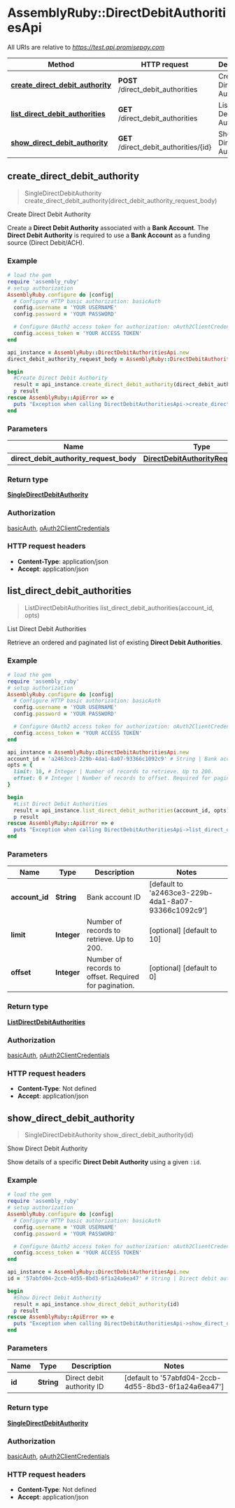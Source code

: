 # AssemblyRuby::DirectDebitAuthoritiesApi

All URIs are relative to *https://test.api.promisepay.com*

Method | HTTP request | Description
------------- | ------------- | -------------
[**create_direct_debit_authority**](DirectDebitAuthoritiesApi.md#create_direct_debit_authority) | **POST** /direct_debit_authorities | Create Direct Debit Authority
[**list_direct_debit_authorities**](DirectDebitAuthoritiesApi.md#list_direct_debit_authorities) | **GET** /direct_debit_authorities | List Direct Debit Authorities
[**show_direct_debit_authority**](DirectDebitAuthoritiesApi.md#show_direct_debit_authority) | **GET** /direct_debit_authorities/{id} | Show Direct Debit Authority



## create_direct_debit_authority

> SingleDirectDebitAuthority create_direct_debit_authority(direct_debit_authority_request_body)

Create Direct Debit Authority

Create a **Direct Debit Authority** associated with a **Bank Account**. The **Direct Debit Authority** is required to use a **Bank Account** as a funding source (Direct Debit/ACH). 

### Example

```ruby
# load the gem
require 'assembly_ruby'
# setup authorization
AssemblyRuby.configure do |config|
  # Configure HTTP basic authorization: basicAuth
  config.username = 'YOUR USERNAME'
  config.password = 'YOUR PASSWORD'

  # Configure OAuth2 access token for authorization: oAuth2ClientCredentials
  config.access_token = 'YOUR ACCESS TOKEN'
end

api_instance = AssemblyRuby::DirectDebitAuthoritiesApi.new
direct_debit_authority_request_body = AssemblyRuby::DirectDebitAuthorityRequestBody.new # DirectDebitAuthorityRequestBody | 

begin
  #Create Direct Debit Authority
  result = api_instance.create_direct_debit_authority(direct_debit_authority_request_body)
  p result
rescue AssemblyRuby::ApiError => e
  puts "Exception when calling DirectDebitAuthoritiesApi->create_direct_debit_authority: #{e}"
end
```

### Parameters


Name | Type | Description  | Notes
------------- | ------------- | ------------- | -------------
 **direct_debit_authority_request_body** | [**DirectDebitAuthorityRequestBody**](DirectDebitAuthorityRequestBody.md)|  | 

### Return type

[**SingleDirectDebitAuthority**](SingleDirectDebitAuthority.md)

### Authorization

[basicAuth](../README.md#basicAuth), [oAuth2ClientCredentials](../README.md#oAuth2ClientCredentials)

### HTTP request headers

- **Content-Type**: application/json
- **Accept**: application/json


## list_direct_debit_authorities

> ListDirectDebitAuthorities list_direct_debit_authorities(account_id, opts)

List Direct Debit Authorities

Retrieve an ordered and paginated list of existing **Direct Debit Authorities**.

### Example

```ruby
# load the gem
require 'assembly_ruby'
# setup authorization
AssemblyRuby.configure do |config|
  # Configure HTTP basic authorization: basicAuth
  config.username = 'YOUR USERNAME'
  config.password = 'YOUR PASSWORD'

  # Configure OAuth2 access token for authorization: oAuth2ClientCredentials
  config.access_token = 'YOUR ACCESS TOKEN'
end

api_instance = AssemblyRuby::DirectDebitAuthoritiesApi.new
account_id = 'a2463ce3-229b-4da1-8a07-93366c1092c9' # String | Bank account ID
opts = {
  limit: 10, # Integer | Number of records to retrieve. Up to 200.
  offset: 0 # Integer | Number of records to offset. Required for pagination.
}

begin
  #List Direct Debit Authorities
  result = api_instance.list_direct_debit_authorities(account_id, opts)
  p result
rescue AssemblyRuby::ApiError => e
  puts "Exception when calling DirectDebitAuthoritiesApi->list_direct_debit_authorities: #{e}"
end
```

### Parameters


Name | Type | Description  | Notes
------------- | ------------- | ------------- | -------------
 **account_id** | **String**| Bank account ID | [default to &#39;a2463ce3-229b-4da1-8a07-93366c1092c9&#39;]
 **limit** | **Integer**| Number of records to retrieve. Up to 200. | [optional] [default to 10]
 **offset** | **Integer**| Number of records to offset. Required for pagination. | [optional] [default to 0]

### Return type

[**ListDirectDebitAuthorities**](ListDirectDebitAuthorities.md)

### Authorization

[basicAuth](../README.md#basicAuth), [oAuth2ClientCredentials](../README.md#oAuth2ClientCredentials)

### HTTP request headers

- **Content-Type**: Not defined
- **Accept**: application/json


## show_direct_debit_authority

> SingleDirectDebitAuthority show_direct_debit_authority(id)

Show Direct Debit Authority

Show details of a specific **Direct Debit Authority** using a given `:id`.

### Example

```ruby
# load the gem
require 'assembly_ruby'
# setup authorization
AssemblyRuby.configure do |config|
  # Configure HTTP basic authorization: basicAuth
  config.username = 'YOUR USERNAME'
  config.password = 'YOUR PASSWORD'

  # Configure OAuth2 access token for authorization: oAuth2ClientCredentials
  config.access_token = 'YOUR ACCESS TOKEN'
end

api_instance = AssemblyRuby::DirectDebitAuthoritiesApi.new
id = '57abfd04-2ccb-4d55-8bd3-6f1a24a6ea47' # String | Direct debit authority ID

begin
  #Show Direct Debit Authority
  result = api_instance.show_direct_debit_authority(id)
  p result
rescue AssemblyRuby::ApiError => e
  puts "Exception when calling DirectDebitAuthoritiesApi->show_direct_debit_authority: #{e}"
end
```

### Parameters


Name | Type | Description  | Notes
------------- | ------------- | ------------- | -------------
 **id** | **String**| Direct debit authority ID | [default to &#39;57abfd04-2ccb-4d55-8bd3-6f1a24a6ea47&#39;]

### Return type

[**SingleDirectDebitAuthority**](SingleDirectDebitAuthority.md)

### Authorization

[basicAuth](../README.md#basicAuth), [oAuth2ClientCredentials](../README.md#oAuth2ClientCredentials)

### HTTP request headers

- **Content-Type**: Not defined
- **Accept**: application/json

